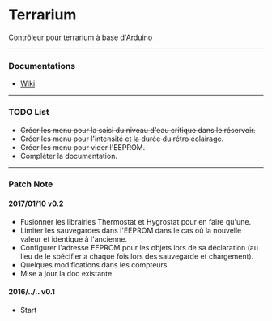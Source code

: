 Terrarium
===================
Contrôleur pour terrarium à base d'Arduino

-------------

### Documentations
* [Wiki](https://github.com/artnod78/Terrarium/wiki)

-------------

### TODO List
* ~~Créer les menu pour la saisi du niveau d'eau critique dans le réservoir.~~
* ~~Créer les menu pour l'intensité et la durée du rétro éclairage.~~
* ~~Créer les menu pour vider l'EEPROM.~~
* Compléter la documentation.

-------------

### Patch Note
#### 2017/01/10 v0.2
* Fusionner les librairies Thermostat et Hygrostat pour en faire qu'une.
* Limiter les sauvegardes dans l'EEPROM dans le cas où la nouvelle valeur et identique à l'ancienne.
* Configurer l'adresse EEPROM pour les objets lors de sa déclaration (au lieu de le spécifier a chaque fois lors des sauvegarde et chargement).
* Quelques modifications dans les compteurs.
* Mise à jour la doc existante.

#### 2016/../.. v0.1
* Start

